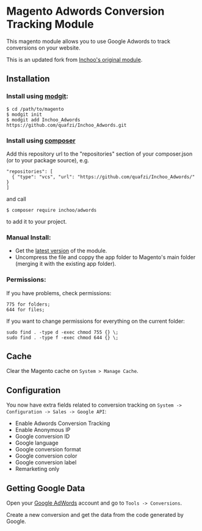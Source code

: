 # Magento Adwords Conversion Tracking Module #

This magento module allows you to use Google Adwords to track conversions on your website.

This is an updated fork from [Inchoo's original module](http://inchoo.net/magento/magento-and-google-adwords-conversion-tracking/).

## Installation

### Install using [modgit](https://github.com/jreinke/modgit):

    $ cd /path/to/magento
    $ modgit init
    $ modgit add Inchoo_Adwords https://github.com/quafzi/Inchoo_Adwords.git
    
### Install using [composer](http://getcomposer.org)

Add this repository url to the "repositories" section of your composer.json (or to your package source), e.g.

    "repositories": [
      { "type": "vcs", "url": "https://github.com/quafzi/Inchoo_Adwords/" }
    ]

and call

    $ composer require inchoo/adwords
    
to add it to your project.

### Manual Install:

- Get the [latest version](https://github.com/quafzi/Inchoo_Adwords/archive/master.zip) of the module.
- Uncompress the file and coppy the app folder to Magento's main folder (merging it with the existing app folder).

### Permissions:

If you have problems, check permissions:

    775 for folders;
    644 for files; 

If you want to change permissions for everything on the current folder:

    sudo find . -type d -exec chmod 755 {} \;
    sudo find . -type f -exec chmod 644 {} \;

## Cache

Clear the Magento cache on `System > Manage Cache`.

## Configuration

You now have extra fields related to conversion tracking on `System -> Configuration -> Sales -> Google API`:

- Enable Adwords Conversion Tracking
- Enable Anonymous IP
- Google conversion ID
- Google language
- Google conversion format
- Google conversion color
- Google conversion label
- Remarketing only

## Getting Google Data

Open your [Google AdWords](https://adwords.google.com) account and go to `Tools -> Conversions`.

Create a new conversion and get the data from the code generated by Google.

